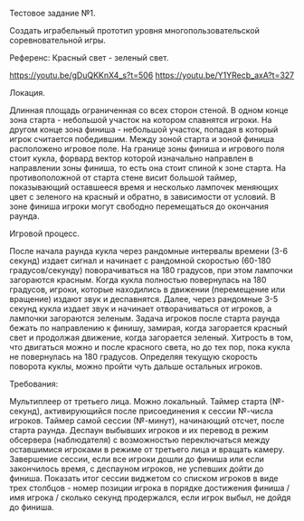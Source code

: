 Тестовое задание №1.

Создать играбельный прототип уровня многопользовательской соревновательной игры.

Референс: Красный свет - зеленый свет.

https://youtu.be/gDuQKKnX4_s?t=506
https://youtu.be/Y1YRecb_axA?t=327

Локация.

Длинная площадь ограниченная со всех сторон стеной. В одном конце зона старта - небольшой участок на котором спавнятся игроки. На другом конце зона финиша - небольшой участок, попадая в который игрок считается победившим. Между зоной старта и зоной финиша расположено игровое поле. На границе зоны финиша и игрового поля стоит кукла, форвард вектор которой изначально направлен в направлении зоны финиша, то есть она стоит спиной к зоне старта. На противоположной от старта стене висит большой таймер, показывающий оставшееся время и несколько лампочек меняющих цвет с зеленого на красный и обратно, в зависимости от условий. В зоне финиша игроки могут свободно перемещаться до окончания раунда.

Игровой процесс.

После начала раунда кукла через рандомные интервалы времени (3-6 секунд) издает сигнал и начинает с рандомной скоростью (60-180 градусов/секунду) поворачиваться на 180 градусов, при этом лампочки загораются красным. Когда кукла полностью повернулась на 180 градусов, игроки, которые находились в движении (перемещение или вращение) издают звук и деспавнятся. Далее, через  рандомные 3-5 секунд кукла издает звук и начинает отворачиваться от игроков, а лампочки загораются зеленым. Задача игроков после старта раунда бежать по направлению к финишу, замирая, когда загорается красный свет и продолжая движение, когда загорается зеленый. Хитрость в том, что двигаться можно и после красного света, но до тех пор, пока кукла не повернулась на 180 градусов. Определяя текущую скорость поворота куклы, можно пройти чуть дальше остальных игроков.

Требования:

Мультиплеер от третьего лица. Можно локальный.
Таймер старта (№-секунд), активирующийся после присоединения к сессии №-числа игроков. Таймер самой сессии (№-минут), начинающий отсчет, после старта раунда.
Деспаун выбывших игроков и их перевод в режим обсервера (наблюдателя) с возможностью переключаться между оставшимися игроками в режиме от третьего лица и вращать камеру.
Завершение сессии, если все игроки дошли до финиша или если закончилось время, с деспауном игроков, не успевших дойти до финиша.
Показать итог сессии виджетом со списком игроков в виде трех столбцов - номер позиции игрока в порядке достижения финиша / имя игрока / сколько секунд продержался, если игрок выбыл, не дойдя до финиша.

